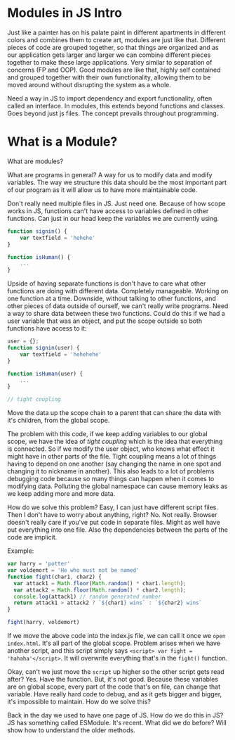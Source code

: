 # Modules in JS Intro

Just like a painter has on his palate paint in different apartments in different colors and combines them to create art, modules are just like that. Different pieces of code are grouped together, so that things are organized and as our application gets larger and larger we can combine different pieces together to make these large applications. Very similar to separation of concerns (FP and OOP). Good modules are like that, highly self contained and grouped together with their own functionality, allowing them to be moved around without disrupting the system as a whole. 

Need a way in JS to import dependency and export functionality, often called an interface. In modules, this extends beyond functions and classes. Goes beyond just js files. The concept prevails throughout programming. 

# What is a Module? 

What are modules? 

What are programs in general? A way for us to modify data and modify variables. The way we structure this data should be the most important part of our program as it will allow us to have more maintainable code. 

Don't really need multiple files in JS. Just need one. Because of how scope works in JS, functions can't have access to variables defined in other functions. Can just in our head keep the variables we are currently using. 

```js
function signin() {
    var textfield = 'hehehe'
}

function isHuman() {
    ...
}
```

Upside of having separate functions is don't have to care what other functions are doing with different data. Completely manageable. Working on one function at a time. Downside, without talking to other functions, and other pieces of data outside of ourself, we can't really write programs. Need a way to share data between these two functions. Could do this if we had a user variable that was an object, and put the scope outside so both functions have access to it: 

```js 
user = {};
function signin(user) {
    var textfield = 'hehehehe'
}

function isHuman(user) {
    ...
}

// tight coupling
```
Move the data up the scope chain to a parent that can share the data with it's children, from the global scope. 

The problem with this code, if we keep adding variables to our global scope, we have the idea of *tight coupling* which is the idea that everything is connected. So if we modify the user object, who knows what effect it might have in other parts of the file. Tight coupling means a lot of things having to depend on one another (say changing the name in one spot and changing it to nickname in another). This also leads to a lot of problems debugging code because so many things can happen when it comes to modifying data. Polluting the global namespace can cause memory leaks as we keep adding more and more data. 

How do we solve this problem? Easy, I can just have different script files. Then I don't have to worry about anything, right? No. Not really. Browser doesn't really care if you've put code in separate files. Might as well have put everything into one file. Also the dependencies between the parts of the code are implicit. 

Example: 

```js
var harry = 'potter'
var voldemort = 'He who must not be named'
function fight(char1, char2) {
  var attack1 = Math.floor(Math.random() * char1.length);
  var attack2 = Math.floor(Math.random() * char2.length);
  console.log(attack1) // random generated number
  return attack1 > attack2 ? `${char1} wins` : `${char2} wins`
}

fight(harry, voldemort) 
```
If we move the above code into the index.js file, we can call it once we `open index.html`. It's all part of the global scope. Problem arises when we have another script, and this script simply says `<script> var fight = 'hahaha'</script>`. It will overwrite everything that's in the `fight()` function. 

Okay, can't we just move the `script` up higher so the other script gets read after? Yes. Have the function. But, it's not good. Because these variables are on global scope, every part of the code that's on file, can change that variable. Have really hard code to debug, and as it gets bigger and bigger, it's impossible to maintain. How do we solve this? 

Back in the day we used to have one page of JS. How do we do this in JS? JS has something called ESModule. It's recent. What did we do before? Will show how to understand the older methods.